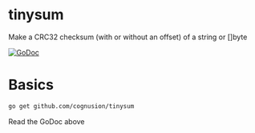 # tinysum
Make a CRC32 checksum (with or without an offset) of a string or []byte

[![GoDoc](https://godoc.org/github.com/cognusion/tinysum?status.svg)](https://godoc.org/github.com/cognusion/tinysum)

Basics
======

```bash
go get github.com/cognusion/tinysum
```

Read the GoDoc above
